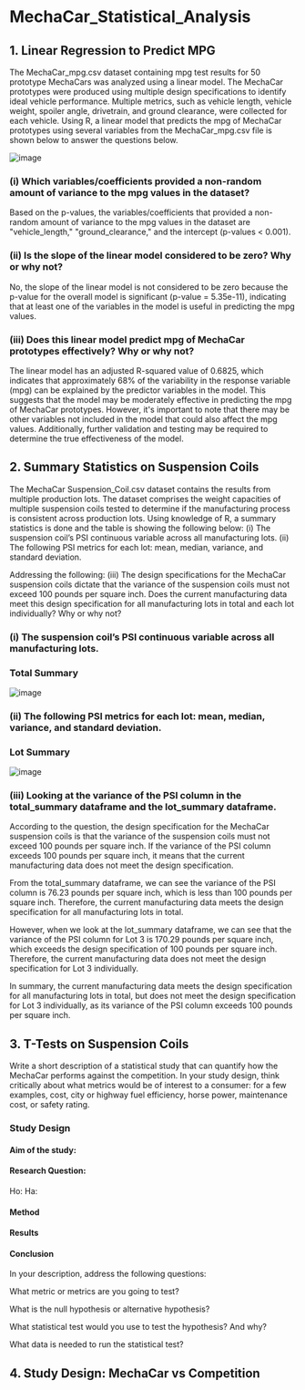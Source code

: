 # MechaCar_Statistical_Analysis

## 1. Linear Regression to Predict MPG
The MechaCar_mpg.csv dataset containing mpg test results for 50 prototype MechaCars was analyzed using a linear model. The MechaCar prototypes were produced using multiple design specifications to identify ideal vehicle performance. Multiple metrics, such as vehicle length, vehicle weight, spoiler angle, drivetrain, and ground clearance, were collected for each vehicle. Using R, a linear model that predicts the mpg of MechaCar prototypes using several variables from the MechaCar_mpg.csv file is shown below to answer the questions below.

![image](https://user-images.githubusercontent.com/114967995/231612365-31338d73-4f36-48f2-b2bf-703c167b553b.png)


### (i) Which variables/coefficients provided a non-random amount of variance to the mpg values in the dataset?
Based on the p-values, the variables/coefficients that provided a non-random amount of variance to the mpg values in the dataset are "vehicle_length," "ground_clearance," and the intercept (p-values < 0.001).

### (ii) Is the slope of the linear model considered to be zero? Why or why not?
No, the slope of the linear model is not considered to be zero because the p-value for the overall model is significant (p-value = 5.35e-11), indicating that at least one of the variables in the model is useful in predicting the mpg values.

### (iii) Does this linear model predict mpg of MechaCar prototypes effectively? Why or why not?
The linear model has an adjusted R-squared value of 0.6825, which indicates that approximately 68% of the variability in the response variable (mpg) can be explained by the predictor variables in the model. This suggests that the model may be moderately effective in predicting the mpg of MechaCar prototypes. However, it's important to note that there may be other variables not included in the model that could also affect the mpg values. Additionally, further validation and testing may be required to determine the true effectiveness of the model.


## 2. Summary Statistics on Suspension Coils
The MechaCar Suspension_Coil.csv dataset contains the results from multiple production lots. The dataset comprises the weight capacities of multiple suspension coils  tested to determine if the manufacturing process is consistent across production lots. Using knowledge of R, a summary statistics is done and the table is showing the following below:
(i) The suspension coil’s PSI continuous variable across all manufacturing lots.
(ii) The following PSI metrics for each lot: mean, median, variance, and standard deviation.

Addressing the following:
(iii) The design specifications for the MechaCar suspension coils dictate that the variance of the suspension coils must not exceed 100 pounds per square inch. Does the current manufacturing data meet this design specification for all manufacturing lots in total and each lot individually? Why or why not?

### (i) The suspension coil’s PSI continuous variable across all manufacturing lots.

### Total Summary 
![image](https://user-images.githubusercontent.com/114967995/231612686-80ae8fac-571c-411c-83e1-1be8d1197900.png)



### (ii) The following PSI metrics for each lot: mean, median, variance, and standard deviation.

### Lot Summary
![image](https://user-images.githubusercontent.com/114967995/231615478-db7da3aa-2609-4a44-b69e-0820c35c9a66.png)


### (iii) Looking at the variance of the PSI column in the total_summary dataframe and the lot_summary dataframe.

According to the question, the design specification for the MechaCar suspension coils is that the variance of the suspension coils must not exceed 100 pounds per square inch. If the variance of the PSI column exceeds 100 pounds per square inch, it means that the current manufacturing data does not meet the design specification.

From the total_summary dataframe, we can see the variance of the PSI column is 76.23 pounds per square inch, which is less than 100 pounds per square inch. Therefore, the current manufacturing data meets the design specification for all manufacturing lots in total.

However, when we look at the lot_summary dataframe, we can see that the variance of the PSI column for Lot 3 is 170.29 pounds per square inch, which exceeds the design specification of 100 pounds per square inch. Therefore, the current manufacturing data does not meet the design specification for Lot 3 individually.

In summary, the current manufacturing data meets the design specification for all manufacturing lots in total, but does not meet the design specification for Lot 3 individually, as its variance of the PSI column exceeds 100 pounds per square inch.

 ## 3. T-Tests on Suspension Coils
 Write a short description of a statistical study that can quantify how the MechaCar performs against the competition. In your study design, think critically about what metrics would be of interest to a consumer: for a few examples, cost, city or highway fuel efficiency, horse power, maintenance cost, or safety rating.

### Study Design
#### Aim of the study:
#### Research Question:
Ho:
Ha:
#### Method
#### Results
#### Conclusion

In your description, address the following questions:

What metric or metrics are you going to test?

What is the null hypothesis or alternative hypothesis?

What statistical test would you use to test the hypothesis? And why?

What data is needed to run the statistical test?


## 4. Study Design: MechaCar vs Competition




